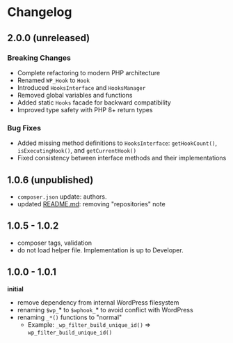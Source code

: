 # Changelog

## 2.0.0 (unreleased)

### Breaking Changes
- Complete refactoring to modern PHP architecture
- Renamed `WP_Hook` to `Hook`
- Introduced `HooksInterface` and `HooksManager`
- Removed global variables and functions
- Added static `Hooks` facade for backward compatibility
- Improved type safety with PHP 8+ return types

### Bug Fixes
- Added missing method definitions to `HooksInterface`: `getHookCount()`, `isExecutingHook()`, and `getCurrentHook()`
- Fixed consistency between interface methods and their implementations

## 1.0.6 (unpublished)

- `composer.json` update: authors.
- updated [README.md](./README.md): removing "repositories" note

## 1.0.5 - 1.0.2

 - composer tags, validation
 - do not load helper file. Implementation is up to Developer.
 
## 1.0.0 - 1.0.1

**initial**

- remove dependency from internal WordPress filesystem
- renaming `$wp_`* to `$wphook_`* to avoid conflict with WordPress 
- renaming `_*()` functions to "normal"
    - Example: `_wp_filter_build_unique_id()` => `wp_filter_build_unique_id()`